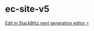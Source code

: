 # ec-site-v5

[Edit in StackBlitz next generation editor ⚡️](https://stackblitz.com/~/github.com/nokijanman/ec-site-v5)